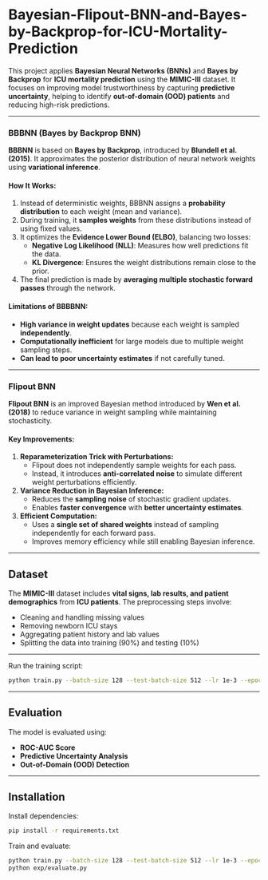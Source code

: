 # Bayesian-Flipout-BNN-and-Bayes-by-Backprop-for-ICU-Mortality-Prediction

This project applies **Bayesian Neural Networks (BNNs)** and **Bayes by Backprop** for **ICU mortality prediction** using the **MIMIC-III** dataset. It focuses on improving model trustworthiness by capturing **predictive uncertainty**, helping to identify **out-of-domain (OOD) patients** and reducing high-risk predictions.   

---
### **BBBNN (Bayes by Backprop BNN)**
**BBBNN** is based on **Bayes by Backprop**, introduced by **Blundell et al. (2015)**. It approximates the posterior distribution of neural network weights using **variational inference**.  
#### **How It Works:**
1. Instead of deterministic weights, BBBNN assigns a **probability distribution** to each weight (mean and variance).  
2. During training, it **samples weights** from these distributions instead of using fixed values.  
3. It optimizes the **Evidence Lower Bound (ELBO)**, balancing two losses:
   - **Negative Log Likelihood (NLL)**: Measures how well predictions fit the data.  
   - **KL Divergence**: Ensures the weight distributions remain close to the prior.  
4. The final prediction is made by **averaging multiple stochastic forward passes** through the network.

#### **Limitations of BBBBNN:**
- **High variance in weight updates** because each weight is sampled **independently**.
- **Computationally inefficient** for large models due to multiple weight sampling steps.
- **Can lead to poor uncertainty estimates** if not carefully tuned.

---
### **Flipout BNN**
**Flipout BNN** is an improved Bayesian method introduced by **Wen et al. (2018)** to reduce variance in weight sampling while maintaining stochasticity.  
#### **Key Improvements:**
1. **Reparameterization Trick with Perturbations:**
   - Flipout does not independently sample weights for each pass.
   - Instead, it introduces **anti-correlated noise** to simulate different weight perturbations efficiently.
2. **Variance Reduction in Bayesian Inference:**
   - Reduces the **sampling noise** of stochastic gradient updates.
   - Enables **faster convergence** with **better uncertainty estimates**.
3. **Efficient Computation:**
   - Uses a **single set of shared weights** instead of sampling independently for each forward pass.
   - Improves memory efficiency while still enabling Bayesian inference.

---
## Dataset  
The **MIMIC-III** dataset includes **vital signs, lab results, and patient demographics** from **ICU patients**. The preprocessing steps involve:  
- Cleaning and handling missing values  
- Removing newborn ICU stays  
- Aggregating patient history and lab values  
- Splitting the data into training (90%) and testing (10%)
  
---
Run the training script:  
```bash
python train.py --batch-size 128 --test-batch-size 512 --lr 1e-3 --epochs 256
```

---
## Evaluation  
The model is evaluated using:  
- **ROC-AUC Score**  
- **Predictive Uncertainty Analysis**  
- **Out-of-Domain (OOD) Detection**  

---
## Installation  
Install dependencies:  
```bash
pip install -r requirements.txt
```  
Train and evaluate:  
```bash
python train.py --batch-size 128 --test-batch-size 512 --lr 1e-3 --epochs 256
python exp/evaluate.py
```

